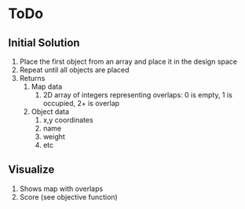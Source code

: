 # ToDo

## Initial Solution

1. Place the first object from an array and place it in the design space
2. Repeat until all objects are placed
3. Returns
    1. Map data
        1. 2D array of integers representing overlaps: 0 is empty, 1 is occupied, 2+ is overlap
    2. Object data
        1. x,y coordinates
        2. name
        3. weight
        4. etc

## Visualize

1. Shows map with overlaps
2. Score (see objective function)
